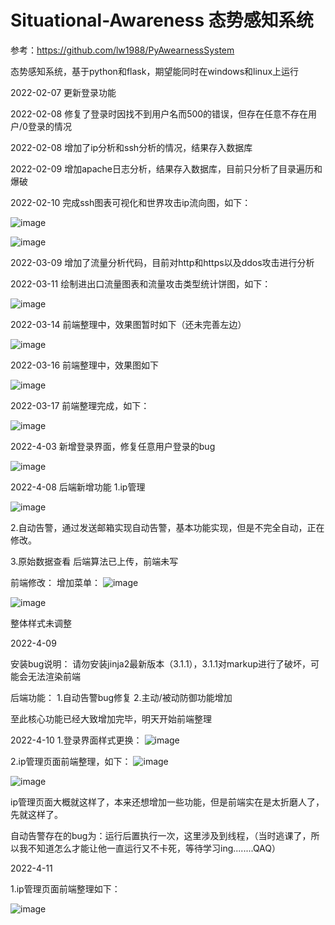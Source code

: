 # Situational-Awareness 态势感知系统

参考：https://github.com/lw1988/PyAwearnessSystem

态势感知系统，基于python和flask，期望能同时在windows和linux上运行

2022-02-07 更新登录功能

2022-02-08 修复了登录时因找不到用户名而500的错误，但存在任意不存在用户/0登录的情况

2022-02-08 增加了ip分析和ssh分析的情况，结果存入数据库

2022-02-09 增加apache日志分析，结果存入数据库，目前只分析了目录遍历和爆破

2022-02-10 完成ssh图表可视化和世界攻击ip流向图，如下：

![image](https://user-images.githubusercontent.com/78641812/153380881-01a38f14-0335-43b6-9ef9-d65d7768c76a.png)

![image](https://user-images.githubusercontent.com/78641812/153381904-08ac98da-94bc-4138-8ba4-d10d76e85290.png)

2022-03-09 增加了流量分析代码，目前对http和https以及ddos攻击进行分析

2022-03-11 绘制进出口流量图表和流量攻击类型统计饼图，如下：

![image](https://user-images.githubusercontent.com/78641812/157826576-add73af5-2999-46d9-b6ab-1896f8a794e7.png)

2022-03-14 前端整理中，效果图暂时如下（还未完善左边）

![image](https://user-images.githubusercontent.com/78641812/158146651-d441c5d8-3fc5-4db5-90c6-8cc2fd024a37.png)

2022-03-16 前端整理中，效果图如下

![image](https://user-images.githubusercontent.com/78641812/158563462-2d6966e6-5431-42e2-aff0-88630c64a438.png)

2022-03-17 前端整理完成，如下：

![image](https://user-images.githubusercontent.com/78641812/158773590-d43a1b63-ecd8-4431-958f-240ad318d80d.png)

2022-4-03 新增登录界面，修复任意用户登录的bug

![image](https://user-images.githubusercontent.com/78641812/161430621-4e3c5ba7-e996-403b-8bd2-71e9912467a2.png)


2022-4-08 
后端新增功能
1.ip管理

![image](https://user-images.githubusercontent.com/78641812/162403115-8d5dc0b8-edcf-417c-b997-162183747194.png)

2.自动告警，通过发送邮箱实现自动告警，基本功能实现，但是不完全自动，正在修改。

3.原始数据查看
后端算法已上传，前端未写


前端修改：
增加菜单：
![image](https://user-images.githubusercontent.com/78641812/162403401-61476bd0-8a89-4a8a-bb6a-89e1a20006d1.png)

![image](https://user-images.githubusercontent.com/78641812/162403424-bbae7ccf-f054-49ba-8f1a-57123e9c2956.png)

整体样式未调整

2022-4-09

安装bug说明：
请勿安装jinja2最新版本（3.1.1），3.1.1对markup进行了破坏，可能会无法渲染前端

后端功能：
1.自动告警bug修复
2.主动/被动防御功能增加


至此核心功能已经大致增加完毕，明天开始前端整理

2022-4-10
1.登录界面样式更换：
![image](https://user-images.githubusercontent.com/78641812/162612427-1a18f144-40fa-48ed-b123-b22211ccc0dc.png)

2.ip管理页面前端整理，如下：
![image](https://user-images.githubusercontent.com/78641812/162612451-31ac6a4c-8e5c-4219-b195-185d209272ca.png)

![image](https://user-images.githubusercontent.com/78641812/162619983-eb0eaeca-b6c7-436d-a92d-b019291f92ef.png)

ip管理页面大概就这样了，本来还想增加一些功能，但是前端实在是太折磨人了，先就这样了。

自动告警存在的bug为：运行后置执行一次，这里涉及到线程，（当时逃课了，所以我不知道怎么才能让他一直运行又不卡死，等待学习ing........QAQ）

2022-4-11

1.ip管理页面前端整理如下：

![image](https://user-images.githubusercontent.com/78641812/162699187-6f46d6ff-9e4c-49a8-a3e1-383b66e5b90b.png)

